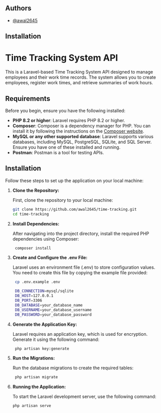 
## Authors

- [@awal2645](https://github.com/awal2645)


## Installation

# Time Tracking System API

This is a Laravel-based Time Tracking System API designed to manage employees and their work time records. The system allows you to create employees, register work times, and retrieve summaries of work hours.

## Requirements

Before you begin, ensure you have the following installed:

- **PHP 8.2 or higher**: Laravel requires PHP 8.2 or higher.
- **Composer**: Composer is a dependency manager for PHP. You can install it by following the instructions on the [Composer website](https://getcomposer.org/download/).
- **MySQL or any other supported database**: Laravel supports various databases, including MySQL, PostgreSQL, SQLite, and SQL Server. Ensure you have one of these installed and running.
- **Postman**: Postman is a tool for testing APIs.

## Installation

Follow these steps to set up the application on your local machine:

1. **Clone the Repository:**

   First, clone the repository to your local machine:

   ```bash
   git clone https://github.com/awal2645/time-tracking.git
   cd time-tracking

2. **Install Dependencies:**

   After navigating into the project directory, install the required 
   PHP dependencies using Composer:

   ```bash 
    composer install

3. **Create and Configure the .env File:**

    Laravel uses an environment file (.env) to store configuration values. 
    You need to create this file by copying the example file provided:

   ```bash 
    cp .env.example .env

    DB_CONNECTION=mysql/sqlite
    DB_HOST=127.0.0.1
    DB_PORT=3306
    DB_DATABASE=your_database_name
    DB_USERNAME=your_database_username
    DB_PASSWORD=your_database_password

4. **Generate the Application Key:**

    Laravel requires an application key, which is used for encryption. Generate 
    it using the following command:

   ```bash 
    php artisan key:generate

5. **Run the Migrations:**

    Run the database migrations to create the required tables:

   ```bash 
    php artisan migrate
   
 6. **Running the Application:**

    To start the Laravel development server, use the following command:
    
    ```bash 
    php artisan serve

